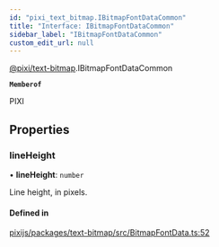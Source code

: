 ```yaml
---
id: "pixi_text_bitmap.IBitmapFontDataCommon"
title: "Interface: IBitmapFontDataCommon"
sidebar_label: "IBitmapFontDataCommon"
custom_edit_url: null
---
```


[@pixi/text-bitmap](../modules/pixi_text_bitmap.md).IBitmapFontDataCommon

**`Memberof`**

PIXI

## Properties

### lineHeight

• **lineHeight**: `number`

Line height, in pixels.

#### Defined in

[pixijs/packages/text-bitmap/src/BitmapFontData.ts:52](https://github.com/pixijs/pixijs/blob/2194fe5c5/packages/text-bitmap/src/BitmapFontData.ts#L52)
